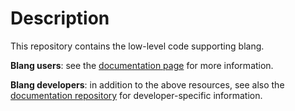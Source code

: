 Description  
===========

This repository contains the low-level code supporting blang. 

**Blang users**: see the [documentation page](https://www.stat.ubc.ca/~bouchard/blang/index.html) for more information.

**Blang developers**: in addition to the above resources, see also the [documentation repository](https://github.com/UBC-Stat-ML/blangDoc) for developer-specific information.
